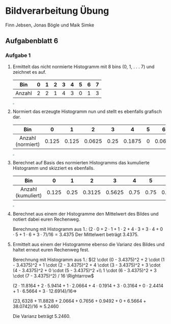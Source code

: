 # Bildverarbeitung Übung

Finn Jebsen, Jonas Bögle und Maik Simke

## Aufgabenblatt 6

### Aufgabe 1

1. Ermittelt das nicht normierte Histogramm mit 8 bins (0, 1, . . . 7) und zeichnet es auf.

   |  Bin   |  0   |  1   |  2   |  3   |  4   |  5   |  6   |  7   |
   | :----: | :--: | :--: | :--: | :--: | :--: | :--: | :--: | :--: |
   | Anzahl |  2   |  2   |  1   |  4   |  3   |  0   |  1   |  3   |

   <img src="C:\Users\Maik\Desktop\Uni\Semester 4\Bildverarbeitung\Übung\Übung 6\aufgabenblatt-6_aufgabe-1_1.jpg" style="zoom: 25%;" />

2. Normiert das erzeugte Histogramm nun und stellt es ebenfalls grafisch dar.

   |        Bin        |   0   |   1   |   2    |  3   |   4    |  5   |   6    |   7    |
   | :---------------: | :---: | :---: | :----: | :--: | :----: | :--: | :----: | :----: |
   | Anzahl (normiert) | 0.125 | 0.125 | 0.0625 | 0.25 | 0.1875 |  0   | 0.0625 | 0.1875 |

   <img src="C:\Users\Maik\Desktop\Uni\Semester 4\Bildverarbeitung\Übung\Übung 6\aufgabenblatt-6_aufgabe-1_2.jpg" style="zoom: 25%;" />

   

   

3. Berechnet auf Basis des normierten Histogramms das kumulierte Histogramm und skizziert es ebenfalls.

   |        Bin         |   0   |  1   |   2    |   3    |  4   |  5   |   6    |  7   |
   | :----------------: | :---: | :--: | :----: | :----: | :--: | :--: | :----: | :--: |
   | Anzahl (kumuliert) | 0.125 | 0.25 | 0.3125 | 0.5625 | 0.75 | 0.75 | 0.8125 |  1   |

   <img src="C:\Users\Maik\Desktop\Uni\Semester 4\Bildverarbeitung\Übung\Übung 6\aufgabenblatt-6_aufgabe-1_3.jpg" style="zoom: 25%;" />

4. Berechnet aus einem der Histogramme den Mittelwert des Bildes und notiert dabei euren Rechenweg.

   Berechnung mit Histogramm aus 1.: $(2 \cdot 0 + 2 \cdot 1 + 1 \cdot 2 + 4 \cdot 3 + 3 \cdot 4 + 0 \cdot 5 + 1 \cdot 6 + 3 \cdot 7) / 16 = 3.4375$
   Der Mittelwert beträgt 3.4375.

   

5. Ermittelt aus einem der Histogramme ebenso die Varianz des Bildes und haltet erneut euren Rechenweg fest.

   Berechnung mit Histogramm aus 1.:
   $(2 \cdot (0 - 3.4375)^2 + 2 \cdot (1 - 3.4375)^2 + 1 \cdot (2 - 3.4375)^2 + 4 \cdot (3 - 3.4375)^2 + 3 \cdot (4 - 3.4375)^2 + 0 \cdot (5 - 3.4375)^2 +\\ 1 \cdot (6 - 3.4375)^2 + 3 \cdot (7 - 3.4375)^2) / 16 \Rightarrow$

   $(2 \cdot 11.8164 + 2 \cdot 5.9414 + 1 \cdot 2.0664 + 4 \cdot 0.1914 + 3 \cdot 0.3164 + 0 \cdot 2.4414 + 1 \cdot 6.5664 + 3 \cdot 12.6914) / 16 \Rightarrow$

   $(23,6328 + 11.8828 + 2.0664 + 0.7656 + 0.9492 + 0 + 6.5664 + 38.0742) / 16 \approx 5.2460$

   Die Varianz beträgt 5.2460.
